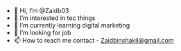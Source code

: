 - 👋 Hi, I’m @Zaidb03
- 👀 I’m interested in tec things 
- 🌱 I’m currently learning digital marketing 
- 💞️ I’m looking for job 
- 📫 How to reach me contact - Zaidbinshakil@gmail.com 

<!---
Zaidb03/Zaidb03 is a ✨ special ✨ repository because its `README.md` (this file) appears on your GitHub profile.
You can click the Preview link to take a look at your changes.
--->
